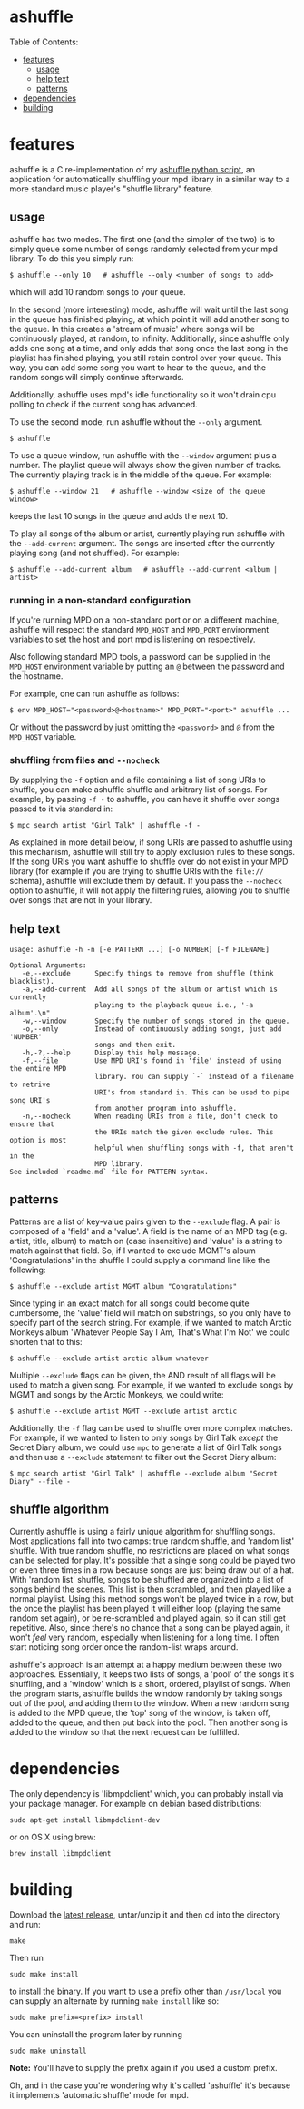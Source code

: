 ashuffle
========

Table of Contents:
* [features](#features)
    * [usage](#usage)
    * [help text](#help-text)
    * [patterns](#patterns)
* [dependencies](#dependencies)
* [building](#building)

# features

ashuffle is a C re-implementation of my [ashuffle python script][1],
an application for automatically shuffling your mpd library in a similar
way to a more standard music player's "shuffle library" feature.

## usage

ashuffle has two modes. The first one (and the simpler of the two) is
to simply queue some number of songs randomly selected from your mpd
library. To do this you simply run:

    $ ashuffle --only 10   # ashuffle --only <number of songs to add>

which will add 10 random songs to your queue.

In the second (more interesting) mode, ashuffle will wait
until the last song in the queue has finished playing, at which point it will
add another song to the queue. In this creates a 'stream of music'
where songs will be continuously played, at random, to infinity.
Additionally, since ashuffle only adds one song at a time, and only adds that song
once the last song in the playlist has finished playing, you still retain
control over your queue. This way, you can add some song you want to hear
to the queue, and the random songs will simply continue afterwards.

Additionally, ashuffle uses mpd's idle functionality so it won't
drain cpu polling to check if the current song has advanced.

To use the second mode, run ashuffle without the `--only` argument.

    $ ashuffle

To use a queue window, run ashuffle with the `--window` argument plus a number.
The playlist queue will always show the given number of tracks. The currently
playing track is in the middle of the queue.
For example:

    $ ashuffle --window 21   # ashuffle --window <size of the queue window>

keeps the last 10 songs in the queue and adds the next 10.

To play all songs of the album or artist, currently playing run ashuffle with the
`--add-current` argument. The songs are inserted after the currently playing
song (and not shuffled).
For example:

    $ ashuffle --add-current album   # ashuffle --add-current <album | artist>

### running in a non-standard configuration

If you're running MPD on a non-standard port or on a different machine, ashuffle
will respect the standard `MPD_HOST` and `MPD_PORT` environment variables to
set the host and port mpd is listening on respectively.

Also following standard MPD tools, a password can be supplied in the `MPD_HOST`
environment variable by putting an `@` between the password and the hostname.

For example, one can run ashuffle as follows:

    $ env MPD_HOST="<password>@<hostname>" MPD_PORT="<port>" ashuffle ...

Or without the password by just omitting the `<password>` and `@` from the
`MPD_HOST` variable.

### shuffling from files and `--nocheck`

By supplying the `-f` option and a file containing a list of song URIs to
shuffle, you can make ashuffle shuffle and arbitrary list of songs. For
example, by passing `-f -` to ashuffle, you can have it shuffle over songs
passed to it via standard in:

    $ mpc search artist "Girl Talk" | ashuffle -f -

As explained in more detail below, if song URIs are passed to ashuffle using
this mechanism, ashuffle will still try to apply exclusion rules to these
songs. If the song URIs you want ashuffle to shuffle over do not exist
in your MPD library (for example if you are trying to shuffle URIs with the
`file://` schema), ashuffle will exclude them by default. If you pass the
`--nocheck` option to ashuffle, it will not apply the filtering rules, allowing
you to shuffle over songs that are not in your library.

## help text

```
usage: ashuffle -h -n [-e PATTERN ...] [-o NUMBER] [-f FILENAME]

Optional Arguments:
   -e,--exclude      Specify things to remove from shuffle (think blacklist).
   -a,--add-current  Add all songs of the album or artist which is currently
                     playing to the playback queue i.e., '-a album'.\n"
   -w,--window       Specify the number of songs stored in the queue.
   -o,--only         Instead of continuously adding songs, just add 'NUMBER'
                     songs and then exit.
   -h,-?,--help      Display this help message.
   -f,--file         Use MPD URI's found in 'file' instead of using the entire MPD
                     library. You can supply `-` instead of a filename to retrive
                     URI's from standard in. This can be used to pipe song URI's
                     from another program into ashuffle.
   -n,--nocheck      When reading URIs from a file, don't check to ensure that
                     the URIs match the given exclude rules. This option is most
                     helpful when shuffling songs with -f, that aren't in the
                     MPD library.
See included `readme.md` file for PATTERN syntax.
```

## patterns

Patterns are a list of key-value pairs given to the `--exclude` flag. A pair is
composed of a 'field' and a 'value'. A field is the name
of an MPD tag (e.g. artist, title, album) to match on (case insensitive) and
'value' is a string to match against that field. So, if I wanted to exclude
MGMT's album 'Congratulations' in  the shuffle I could supply a command
line like the following:

    $ ashuffle --exclude artist MGMT album "Congratulations"

Since typing in an exact match for all songs could become quite cumbersome, the
'value' field will match on substrings, so you only have to specify part of the
search string. For example, if we wanted to match Arctic Monkeys album
'Whatever People Say I Am, That's What I'm Not' we could shorten that to this:

    $ ashuffle --exclude artist arctic album whatever

Multiple `--exclude` flags can be given, the AND result
of all flags will be used to match a given song. For example, if we wanted to
exclude songs by MGMT and songs by the Arctic Monkeys, we
could write:

    $ ashuffle --exclude artist MGMT --exclude artist arctic

Additionally, the `-f` flag can be used to shuffle over more complex matches. For
example, if we wanted to listen to only songs by Girl Talk *except* the Secret
Diary album, we could use `mpc` to generate a list of Girl Talk songs and then
use a `--exclude` statement to filter out the Secret Diary album:

    $ mpc search artist "Girl Talk" | ashuffle --exclude album "Secret Diary" --file -

## shuffle algorithm

Currently ashuffle is using a fairly unique algorithm for shuffling songs.
Most applications fall into two camps: true random shuffle, and 'random list'
shuffle. With true random shuffle, no restrictions are placed on what songs
can be selected for play. It's possible that a single song could be played
two or even three times in a row because songs are just being draw out
of a hat. With 'random list' shuffle, songs to be shuffled are organized into
a list of songs behind the scenes. This list is then scrambled, and then played
like a normal playlist. Using this method songs won't be played twice in a row,
but the once the playlist has been played it will either loop (playing the same
random set again), or be re-scrambled and played again, so it can still
get repetitive. Also, since there's no chance that a song can be played again,
it won't *feel* very random, especially when listening for a long time. I often
start noticing song order once the random-list wraps around.

ashuffle's approach is an attempt at a happy medium between these two approaches.
Essentially, it keeps two lists of songs, a 'pool' of the songs it's shuffling,
and a 'window' which is a short, ordered, playlist of songs. When the program
starts, ashuffle builds the window randomly by taking songs out of the pool,
and adding them to the window. When a new random song is added to the MPD
queue, the 'top' song of the window, is taken off, added to the queue, and
then put back into the pool. Then another song is added to the window
so that the next request can be fulfilled.

# dependencies  

The only dependency is 'libmpdclient' which, you can probably
install via your package manager. For example on debian based
distributions:

    sudo apt-get install libmpdclient-dev

or on OS X using brew:

    brew install libmpdclient

# building

Download the [latest release][latest], untar/unzip it and then cd into the
directory and run:

    make

Then run

    sudo make install

to install the binary. If you want to use a prefix other than `/usr/local` you
can supply an alternate by running `make install` like so:

    sudo make prefix=<prefix> install

You can uninstall the program later by running

    sudo make uninstall

**Note:**  You'll have to supply the prefix again if you used a custom prefix.

Oh, and in the case you're wondering why it's called 'ashuffle' it's
because it implements 'automatic shuffle' mode for mpd.

  [1]: https://github.com/Joshkunz/binfiles/blob/4a4e9b7c845b59ba1c0b68edc84e6cf1972dbc73/ashuffle
  [latest]: https://github.com/Joshkunz/ashuffle/releases/tag/v1.0.1
